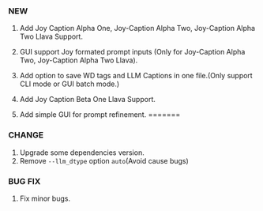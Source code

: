 ### NEW

1. Add Joy Caption Alpha One, Joy-Caption Alpha Two, Joy-Caption Alpha Two Llava Support.
2. GUI support Joy formated prompt inputs (Only for Joy-Caption Alpha Two, Joy-Caption Alpha Two Llava).
3. Add option to save WD tags and LLM Captions in one file.(Only support CLI mode or GUI batch mode.)
4. Add Joy Caption Beta One Llava Support.

5. Add simple GUI for prompt refinement.
=======


### CHANGE

1. Upgrade some dependencies version.
2. Remove `--llm_dtype` option `auto`(Avoid cause bugs)

### BUG FIX

1. Fix minor bugs.